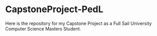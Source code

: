 # CapstoneProject-PedL
Here is the repository for my Capstone Project as a Full Sail University Computer Science Masters Student.
